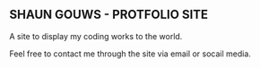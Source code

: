 ## SHAUN GOUWS - PROTFOLIO SITE

A site to display my coding works to the world. 

Feel free to contact me through the site via email or socail media. 

 